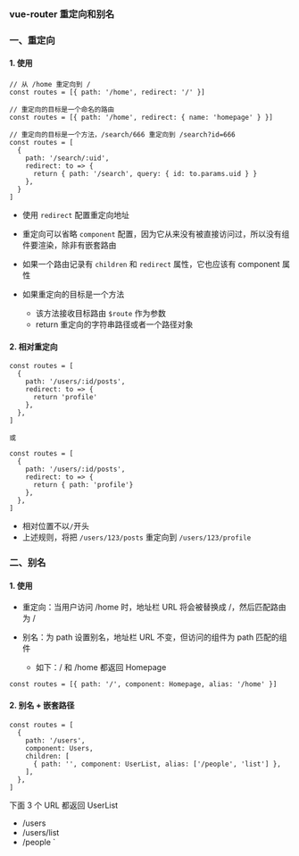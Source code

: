 ### vue-router 重定向和别名

### 一、重定向
#### 1. 使用
```
// 从 /home 重定向到 /
const routes = [{ path: '/home', redirect: '/' }]

// 重定向的目标是一个命名的路由
const routes = [{ path: '/home', redirect: { name: 'homepage' } }]

// 重定向的目标是一个方法，/search/666 重定向到 /search?id=666
const routes = [
  {
    path: '/search/:uid',
    redirect: to => {       
      return { path: '/search', query: { id: to.params.uid } }
    },
  }
]
```

* 使用 `redirect` 配置重定向地址

* 重定向可以省略 `component` 配置，因为它从来没有被直接访问过，所以没有组件要渲染，除非有嵌套路由

* 如果一个路由记录有 `children` 和 `redirect` 属性，它也应该有 component 属性

* 如果重定向的目标是一个方法
   * 该方法接收目标路由 `$route` 作为参数
   * return 重定向的字符串路径或者一个路径对象



#### 2. 相对重定向
```
const routes = [
  {
    path: '/users/:id/posts',
    redirect: to => {
      return 'profile'
    },
  },
]

或

const routes = [
  {
    path: '/users/:id/posts',
    redirect: to => {
      return { path: 'profile'}
    },
  },
]
```

* 相对位置不以`/`开头
* 上述规则，将把 `/users/123/posts` 重定向到 `/users/123/profile`



### 二、别名
#### 1. 使用
* 重定向：当用户访问 /home 时，地址栏 URL 将会被替换成 /，然后匹配路由为 /

* 别名：为 path 设置别名，地址栏 URL 不变，但访问的组件为 path 匹配的组件
  * 如下：/ 和 /home 都返回 Homepage

```
const routes = [{ path: '/', component: Homepage, alias: '/home' }]
```


#### 2. 别名 + 嵌套路径
```
const routes = [
  {
    path: '/users',
    component: Users,
    children: [
      { path: '', component: UserList, alias: ['/people', 'list'] },
    ],
  },
]
```

下面 3 个 URL 都返回 UserList
* /users
* /users/list
* /people
 `